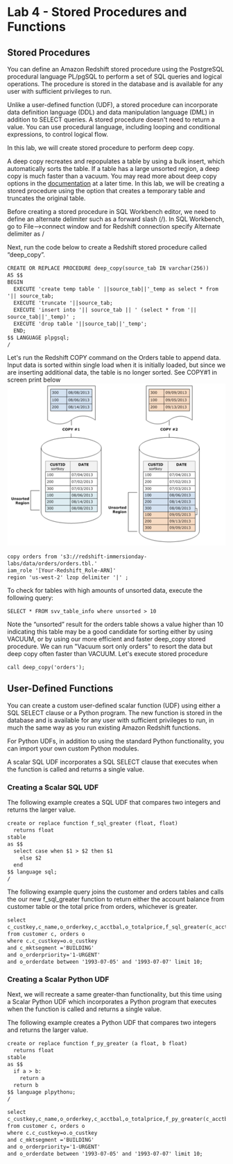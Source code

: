 # Lab 4 - Stored Procedures and Functions

## Stored Procedures

You can define an Amazon Redshift stored procedure using the PostgreSQL procedural language PL/pgSQL to perform a set of SQL queries and logical operations. The procedure is stored in the database and is available for any user with sufficient privileges to run.

Unlike a user-defined function (UDF), a stored procedure can incorporate data definition language (DDL) and data manipulation language (DML) in addition to SELECT queries. A stored procedure doesn't need to return a value. You can use procedural language, including looping and conditional expressions, to control logical flow.

In this lab, we will create stored procedure to perform deep copy.

A deep copy recreates and repopulates a table by using a bulk insert, which automatically sorts the table. If a table has a large unsorted region, a deep copy is much faster than a vacuum.
You may read more about deep copy options in the [documentation](https://docs.aws.amazon.com/redshift/latest/dg/performing-a-deep-copy.html) at a later time.  In this lab, we will be creating a stored procedure using the option that creates a temporary table and truncates the original table.

Before creating a stored procedure in SQL Workbench editor, we need to define an alternate delimiter such as a forward slash (/). In SQL Workbench, go to File-->connect window and for Redshift connection specify Alternate delimiter as /

Next, run the code below to create a Redshift stored procedure called “deep_copy”.

````
CREATE OR REPLACE PROCEDURE deep_copy(source_tab IN varchar(256))
AS $$
BEGIN
  EXECUTE 'create temp table ' ||source_tab||'_temp as select * from '|| source_tab;
  EXECUTE 'truncate '||source_tab;
  EXECUTE 'insert into '|| source_tab || ' (select * from '|| source_tab||'_temp)' ;
  EXECUTE 'drop table '||source_tab||'_temp';
  END;
$$ LANGUAGE plpgsql;
/

````

Let's run the Redshift COPY command on the Orders table to append data. Input data is sorted within single load when it is initially loaded, but since we are inserting additional data, the table is no longer sorted. See COPY#1 in screen print below
![](../images/sorted.png)

````
copy orders from 's3://redshift-immersionday-labs/data/orders/orders.tbl.'
iam_role '[Your-Redshift_Role-ARN]'
region 'us-west-2' lzop delimiter '|' ;
````
To check for tables with high amounts of unsorted data, execute the following query:
````
SELECT * FROM svv_table_info where unsorted > 10
````
Note the “unsorted” result for the orders table shows a value higher than 10 indicating this table may be a good candidate for sorting either by using VACUUM, or by using our more efficient and faster deep_copy stored procedure. We can run "Vacuum sort only orders" to resort the data but deep copy often faster than VACUUM. Let's execute stored procedure

````
call deep_copy('orders');
````

##  User-Defined Functions

You can create a custom user-defined scalar function (UDF) using either a SQL SELECT clause or a Python program. The new function is stored in the database and is available for any user with sufficient privileges to run, in much the same way as you run existing Amazon Redshift functions.

For Python UDFs, in addition to using the standard Python functionality, you can import your own custom Python modules.

A scalar SQL UDF incorporates a SQL SELECT clause that executes when the function is called and returns a single value.

### Creating a Scalar SQL UDF  
The following example creates a SQL UDF that compares two integers and returns the larger value.

````
create or replace function f_sql_greater (float, float)
  returns float
stable
as $$
  select case when $1 > $2 then $1
    else $2
  end
$$ language sql;
/
````
The following example query joins the customer and orders tables and calls the our new f_sql_greater function to return either the account balance from customer table or the total price from orders, whichever is greater.

````
select c_custkey,c_name,o_orderkey,c_acctbal,o_totalprice,f_sql_greater(c_acctbal,o_totalprice)
from customer c, orders o
where c.c_custkey=o.o_custkey
and c_mktsegment ='BUILDING'
and o_orderpriority='1-URGENT'
and o_orderdate between '1993-07-05' and '1993-07-07' limit 10;
````
### Creating a Scalar Python UDF
Next, we will recreate a same greater-than functionality, but this time using a Scalar Python UDF which incorporates a Python program that executes when the function is called and returns a single value.

The following example creates a Python UDF that compares two integers and returns the larger value.

````
create or replace function f_py_greater (a float, b float)
  returns float
stable
as $$
  if a > b:
    return a
  return b
$$ language plpythonu;
/
````
````
select c_custkey,c_name,o_orderkey,c_acctbal,o_totalprice,f_py_greater(c_acctbal,o_totalprice)
from customer c, orders o
where c.c_custkey=o.o_custkey
and c_mktsegment ='BUILDING'
and o_orderpriority='1-URGENT'
and o_orderdate between '1993-07-05' and '1993-07-07' limit 10;
````
